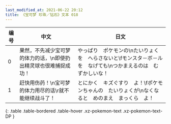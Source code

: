 ```yaml
---
last_modified_at: 2021-06-22 20:12
title: 《宝可梦 珍珠／钻石》文本 018
---
```

| 编号 | 中文 | 日文 |
| ---- | ---- | ---- |
| 0 | 果然，不先减少宝可梦的体力的话，\n即使扔出精灵球也很难捕捉成功！ | やっぱり　ポケモンの\nたいりょくを　へらさないと\fモンスタ－ボ－ルを　なげても\nつかまえるのは　むずかしいな！ |
| 1 | 赶快用伤药！\n宝可梦的体力用尽的话\r就不能继续战斗了！ | とにかく　キズぐすり　よ！\fポケモンちゃんの　たいりょくが\nなくなると　めのまえ　まっくら　よ！ |
{: .table .table-bordered .table-hover .xz-pokemon-text .xz-pokemon-text-DP }